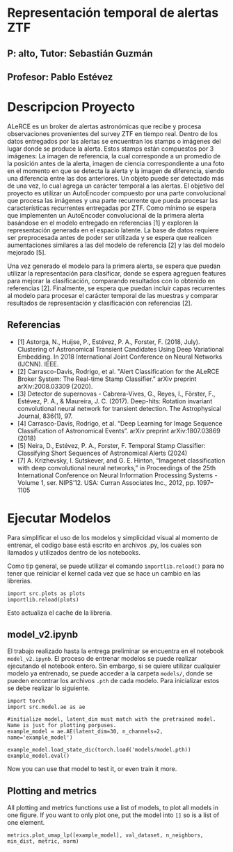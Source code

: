 # Representación temporal de alertas ZTF
## P: alto, Tutor: Sebastián Guzmán
## Profesor: Pablo Estévez

# Descripcion Proyecto
ALeRCE es un broker de alertas astronómicas que recibe y procesa observaciones provenientes del survey ZTF en tiempo real. Dentro de los datos entregados por las alertas se encuentran los stamps o imágenes del lugar donde se produce la alerta. Estos stamps están compuestos por 3 imágenes: La imagen de referencia, la cual corresponde a un promedio de la posición antes de la alerta, imagen de ciencia correspondiente a una foto en el momento en que se detecta la alerta y la imagen de diferencia, siendo una diferencia entre las dos anteriores. Un objeto puede ser detectado más de una vez, lo cual agrega un carácter temporal a las alertas. El objetivo del proyecto es utilizar un AutoEncoder compuesto por una parte convolucional que procesa las imágenes y una parte recurrente que pueda procesar las características recurrentes entregadas por ZTF. Como mínimo se espera que implementen un AutoEncoder convolucional de la primera alerta basándose en el modelo entregado en referencias [1] y exploren la representación generada en el espacio latente. La base de datos requiere ser preprocesada antes de poder ser utilizada y se espera que realicen aumentaciones similares a las del modelo de referencia [2] y las del modelo mejorado [5].

Una vez generado el modelo para la primera alerta, se espera que puedan utilizar la representación para clasificar, donde se espera agreguen features para mejorar la clasificación, comparando resultados con lo obtenido en referencias [2]. Finalmente, se espera que puedan incluir capas recurrentes al modelo para procesar el carácter temporal de las muestras y comparar resultados de representación y clasificación con referencias [2].

## Referencias
- [1] Astorga, N., Huijse, P., Estévez, P. A., Forster, F. (2018, July). Clustering of Astronomical Transient Candidates Using Deep Variational Embedding. In 2018 International Joint Conference on Neural Networks (IJCNN). IEEE.
- [2] Carrasco-Davis, Rodrigo, et al. "Alert Classification for the ALeRCE Broker System: The Real-time Stamp Classifier." arXiv preprint arXiv:2008.03309 (2020).
- [3] Detector de supernovas - Cabrera-Vives, G., Reyes, I., Förster, F., Estévez, P. A., & Maureira, J. C. (2017). Deep-hits: Rotation invariant convolutional neural network for transient detection. The Astrophysical Journal, 836(1), 97.
- [4] Carrasco-Davis, Rodrigo, et al. “Deep Learning for Image Sequence Classification of Astronomical Events”. arXiv preprint arXiv:1807.03869 (2018)
- [5] Neira, D., Estévez, P. A., Forster, F. Temporal Stamp Classifier: Classifying Short Sequences of Astronomical Alerts (2024)
- [7] A. Krizhevsky, I. Sutskever, and G. E. Hinton, “Imagenet classification
with deep convolutional neural networks,” in Proceedings of the 25th
International Conference on Neural Information Processing Systems -
Volume 1, ser. NIPS’12. USA: Curran Associates Inc., 2012, pp. 1097–
1105


# Ejecutar Modelos

Para simplificar el uso de los modelos y simplicidad visual al momento de entrenar, el codigo base está escrito en archivos .py, los cuales son llamados y utilizados dentro de los notebooks. 

Como tip general, se puede utilizar el comando `importlib.reload()` para no tener que reiniciar el kernel cada vez que se hace un cambio en las librerias.

    import src.plots as plots
    importlib.reload(plots)

Esto actualiza el cache de la libreria.

## model_v2.ipynb

El trabajo realizado hasta la entrega preliminar se encuentra en el notebook `model_v2.ipynb`. El proceso de entrenar modelos se puede realizar ejecutando el notebook entero. Sin embargo, si se quiere utilizar cualquier modelo ya entrenado, se puede acceder a la carpeta `models/`, donde se pueden encontrar los archivos `.pth` de cada modelo. Para inicializar estos se debe realizar lo siguiente.

    import torch
    import src.model.ae as ae

    #initialize model, latent_dim must match with the pretrained model. Name is just for plotting porpuses.
    example_model = ae.AE(latent_dim=30, n_channels=2, name='example_model')

    example_model.load_state_dic(torch.load('models/model.pth))
    example_model.eval()

Now you can use that model to test it, or even train it more.

## Plotting and metrics

All plotting and metrics functions use a list of models, to plot all models in one figure. If you want to only plot one, put the model into `[]` so is a list of one element.

    metrics.plot_umap_lp([example_model], val_dataset, n_neighbors, min_dist, metric, norm)